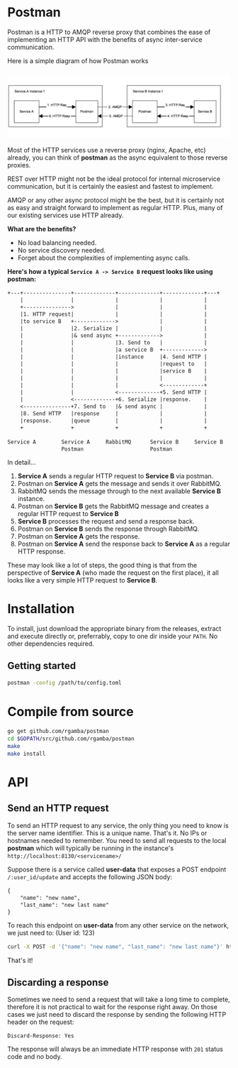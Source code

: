 # Postman

Postman is a HTTP to AMQP reverse proxy that combines the ease of
implementing an HTTP API with the benefits of async inter-service communication.

Here is a simple diagram of how Postman works


<img src="./assets/process1.png" align="left" alt="process" style="margin: 10px 0 20px 0" />


Most of the HTTP services use a reverse proxy (nginx, Apache, etc) already, you can
think of **postman** as the async equivalent to those reverse proxies.

REST over HTTP might not be the ideal protocol for internal microservice
communication, but it is certainly the easiest and fastest to implement.

AMQP or any other async protocol might be the best, but it is certainly
not as easy and straight forward to implement as regular HTTP. Plus, many
of our existing services use HTTP already.

**What are the benefits?**

- No load balancing needed.
- No service discovery needed.
- Forget about the complexities of implementing async calls.

**Here's how a typical `Service A -> Service B` request looks like using postman:**

```
+---+---------------+-------------+-------------+-------------+---+
    |               |             |             |             |
    +--------------->             |             |             |
    |1. HTTP request|             |             |             |
    |to service B   +------------->             |             |
    |               |2. Serialize |             |             |
    |               |& send async +------------->             |
    |               |             |3. Send to   |             |
    |               |             |a service B  +------------->
    |               |             |instance     |4. Send HTTP |
    |               |             |             |request to   |
    |               |             |             |service B    |
    |               |             |             |             |
    |               |             |             <-------------+
    |               |             <-------------+5. Send HTTP |
    |               <-------------+6. Serialize |response.    |
    <---------------+7. Send to   |& send async |             |
    |8. Send HTTP   |response     |             |             |
    |response.      |queue        |             |             |
    +               +             +             +             +

Service A        Service A     RabbitMQ      Service B     Service B
                 Postman                     Postman
```

In detail...

1. **Service A** sends a regular HTTP request to **Service B** via postman.
2. Postman on **Service A** gets the message and sends it over RabbitMQ.
3. RabbitMQ sends the message through to the next available **Service B** instance.
4. Postman on **Service B** gets the RabbitMQ message and creates a regular HTTP request to **Service B**
5. **Service B** processes the request and send a response back.
6. Postman on **Service B** sends the response through RabbitMQ.
7. Postman on **Service A** gets the response.
8. Postman on **Service A** send the response back to **Service A** as a regular HTTP response.

These may look like a lot of steps, the good thing is that from the perspective of **Service A** 
(who made the request on the first place), it all looks like a very simple HTTP request to **Service B**.

# Installation

To install, just download the appropriate binary from the releases, extract and execute
directly or, preferrably, copy to one dir inside your `PATH`. No other dependencies required.

## Getting started

```bash
postman -config /path/to/config.toml
```

# Compile from source

```bash
go get github.com/rgamba/postman
cd $GOPATH/src/github.com/rgamba/postman
make
make install
```

# API

## Send an HTTP request

To send an HTTP request to any service, the only thing you need to know is
the server name identifier. This is a unique name. That's it. No IPs or hostnames needed
to remember. You need to send all requests to the local **postman** which will typically
be running in the instance's `http://localhost:8130/<servicename>/`

Suppose there is a service called **user-data** that exposes a POST endpoint `/:user_id/update`
and accepts the following JSON body:

```
{
    "name": "new name",
    "last_name": "new last name"
}
```

To reach this endpoint on **user-data** from any other service on the network, we just need to:
(User id: 123)

```bash
curl -X POST -d '{"name": "new name", "last_name": "new last name"}' http://localhost:8130/user-data/123/update
```

That's it!

## Discarding a response

Sometimes we need to send a request that will take a long time to complete, therefore it is not practical
to wait for the response right away. On those cases we just need to discard the response by sending the
following HTTP header on the request:

```
Discard-Response: Yes
```

The response will always be an immediate HTTP response with `201` status code and no body.





